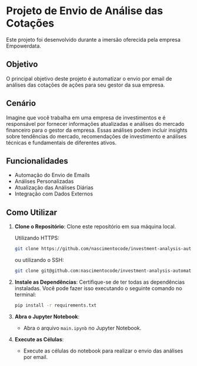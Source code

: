 # Projeto de Envio de Análise das Cotações

Este projeto foi desenvolvido durante a imersão oferecida pela empresa Empowerdata.

## Objetivo

O principal objetivo deste projeto é automatizar o envio por email de análises das cotações de ações para seu gestor da sua empresa.

## Cenário

Imagine que você trabalha em uma empresa de investimentos e é responsável por fornecer informações atualizadas e análises do mercado financeiro para o gestor da empresa. Essas análises podem incluir insights sobre tendências do mercado, recomendações de investimento e análises técnicas e fundamentais de diferentes ativos.

## Funcionalidades

- Automação do Envio de Emails
- Análises Personalizadas
- Atualização das Análises Diárias
- Integração com Dados Externos

## Como Utilizar

1. **Clone o Repositório**: Clone este repositório em sua máquina local.

    Utilizando HTTPS:
     ```bash
     git clone https://github.com/nascimentocode/investment-analysis-automation.git
     ```
  
     ou utilizando o SSH:
  
     ```bash
     git clone git@github.com:nascimentocode/investment-analysis-automation.git
     ```

2. **Instale as Dependências**: Certifique-se de ter todas as dependências instaladas. Você pode fazer isso executando o seguinte comando no terminal:

      ```bash
      pip install -r requirements.txt
      ```

3. **Abra o Jupyter Notebook**:
    * Abra o arquivo `main.ipynb` no Jupyter Notebook.

4. **Execute as Células**:
   * Execute as células do notebook para realizar o envio das análises por email.
